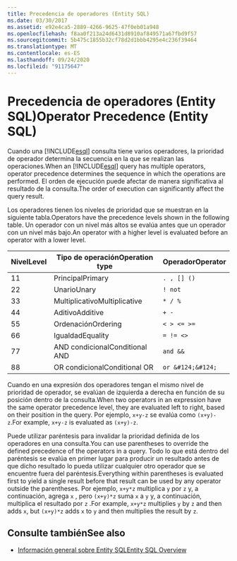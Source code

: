 ```yaml
---
title: Precedencia de operadores (Entity SQL)
ms.date: 03/30/2017
ms.assetid: e92e4ca5-2889-4266-9625-47f0eb01a948
ms.openlocfilehash: f8aa0f213a24d6431d8910af849571a67fbd9f57
ms.sourcegitcommit: 5b475c1855b32cf78d2d1bbb4295e4c236f39464
ms.translationtype: MT
ms.contentlocale: es-ES
ms.lasthandoff: 09/24/2020
ms.locfileid: "91175647"
---
```

# <a name="operator-precedence-entity-sql"></a><span data-ttu-id="82e5d-102">Precedencia de operadores (Entity SQL)</span><span class="sxs-lookup"><span data-stu-id="82e5d-102">Operator Precedence (Entity SQL)</span></span>

<span data-ttu-id="82e5d-103">Cuando una [!INCLUDE[esql](../../../../../../includes/esql-md.md)] consulta tiene varios operadores, la prioridad de operador determina la secuencia en la que se realizan las operaciones.</span><span class="sxs-lookup"><span data-stu-id="82e5d-103">When an [!INCLUDE[esql](../../../../../../includes/esql-md.md)] query has multiple operators, operator precedence determines the sequence in which the operations are performed.</span></span> <span data-ttu-id="82e5d-104">El orden de ejecución puede afectar de manera significativa al resultado de la consulta.</span><span class="sxs-lookup"><span data-stu-id="82e5d-104">The order of execution can significantly affect the query result.</span></span>  
  
 <span data-ttu-id="82e5d-105">Los operadores tienen los niveles de prioridad que se muestran en la siguiente tabla.</span><span class="sxs-lookup"><span data-stu-id="82e5d-105">Operators have the precedence levels shown in the following table.</span></span> <span data-ttu-id="82e5d-106">Un operador con un nivel más altos se evalúa antes que un operador con un nivel más bajo.</span><span class="sxs-lookup"><span data-stu-id="82e5d-106">An operator with a higher level is evaluated before an operator with a lower level.</span></span>  
  
|<span data-ttu-id="82e5d-107">Nivel</span><span class="sxs-lookup"><span data-stu-id="82e5d-107">Level</span></span>|<span data-ttu-id="82e5d-108">Tipo de operación</span><span class="sxs-lookup"><span data-stu-id="82e5d-108">Operation type</span></span>|<span data-ttu-id="82e5d-109">Operador</span><span class="sxs-lookup"><span data-stu-id="82e5d-109">Operator</span></span>|  
|-----------|--------------------|--------------|  
|<span data-ttu-id="82e5d-110">1</span><span class="sxs-lookup"><span data-stu-id="82e5d-110">1</span></span>|<span data-ttu-id="82e5d-111">Principal</span><span class="sxs-lookup"><span data-stu-id="82e5d-111">Primary</span></span>|`. , [] ()`|  
|<span data-ttu-id="82e5d-112">2</span><span class="sxs-lookup"><span data-stu-id="82e5d-112">2</span></span>|<span data-ttu-id="82e5d-113">Unario</span><span class="sxs-lookup"><span data-stu-id="82e5d-113">Unary</span></span>|`! not`|  
|<span data-ttu-id="82e5d-114">3</span><span class="sxs-lookup"><span data-stu-id="82e5d-114">3</span></span>|<span data-ttu-id="82e5d-115">Multiplicativo</span><span class="sxs-lookup"><span data-stu-id="82e5d-115">Multiplicative</span></span>|`* / %`|  
|<span data-ttu-id="82e5d-116">4</span><span class="sxs-lookup"><span data-stu-id="82e5d-116">4</span></span>|<span data-ttu-id="82e5d-117">Aditivo</span><span class="sxs-lookup"><span data-stu-id="82e5d-117">Additive</span></span>|`+ -`|  
|<span data-ttu-id="82e5d-118">5</span><span class="sxs-lookup"><span data-stu-id="82e5d-118">5</span></span>|<span data-ttu-id="82e5d-119">Ordenación</span><span class="sxs-lookup"><span data-stu-id="82e5d-119">Ordering</span></span>|`< > <= >=`|  
|<span data-ttu-id="82e5d-120">6</span><span class="sxs-lookup"><span data-stu-id="82e5d-120">6</span></span>|<span data-ttu-id="82e5d-121">Igualdad</span><span class="sxs-lookup"><span data-stu-id="82e5d-121">Equality</span></span>|`= != <>`|  
|<span data-ttu-id="82e5d-122">7</span><span class="sxs-lookup"><span data-stu-id="82e5d-122">7</span></span>|<span data-ttu-id="82e5d-123">AND condicional</span><span class="sxs-lookup"><span data-stu-id="82e5d-123">Conditional AND</span></span>|`and &&`|  
|<span data-ttu-id="82e5d-124">8</span><span class="sxs-lookup"><span data-stu-id="82e5d-124">8</span></span>|<span data-ttu-id="82e5d-125">OR condicional</span><span class="sxs-lookup"><span data-stu-id="82e5d-125">Conditional OR</span></span>|`or &#124;&#124;`|  
  
 <span data-ttu-id="82e5d-126">Cuando en una expresión dos operadores tengan el mismo nivel de prioridad de operador, se evalúan de izquierda a derecha en función de su posición dentro de la consulta.</span><span class="sxs-lookup"><span data-stu-id="82e5d-126">When two operators in an expression have the same operator precedence level, they are evaluated left to right, based on their position in the query.</span></span> <span data-ttu-id="82e5d-127">Por ejemplo, `x+y-z` se evalúa como `(x+y)-z`.</span><span class="sxs-lookup"><span data-stu-id="82e5d-127">For example, `x+y-z` is evaluated as `(x+y)-z`.</span></span>  
  
 <span data-ttu-id="82e5d-128">Puede utilizar paréntesis para invalidar la prioridad definida de los operadores en una consulta.</span><span class="sxs-lookup"><span data-stu-id="82e5d-128">You can use parentheses to override the defined precedence of the operators in a query.</span></span> <span data-ttu-id="82e5d-129">Todo lo que está dentro del paréntesis se evalúa en primer lugar para producir un resultado antes de que dicho resultado lo pueda utilizar cualquier otro operador que se encuentre fuera del paréntesis.</span><span class="sxs-lookup"><span data-stu-id="82e5d-129">Everything within parentheses is evaluated first to yield a single result before that result can be used by any operator outside the parentheses.</span></span> <span data-ttu-id="82e5d-130">Por ejemplo, `x+y*z` multiplica `y` por `z` y, a continuación, agrega `x` , pero `(x+y)*z` suma `x` a `y` y, a continuación, multiplica el resultado por `z` .</span><span class="sxs-lookup"><span data-stu-id="82e5d-130">For example, `x+y*z` multiplies `y` by `z` and then adds `x`, but `(x+y)*z` adds `x` to `y` and then multiplies the result by `z`.</span></span>  
  
## <a name="see-also"></a><span data-ttu-id="82e5d-131">Consulte también</span><span class="sxs-lookup"><span data-stu-id="82e5d-131">See also</span></span>

- [<span data-ttu-id="82e5d-132">Información general sobre Entity SQL</span><span class="sxs-lookup"><span data-stu-id="82e5d-132">Entity SQL Overview</span></span>](entity-sql-overview.md)
